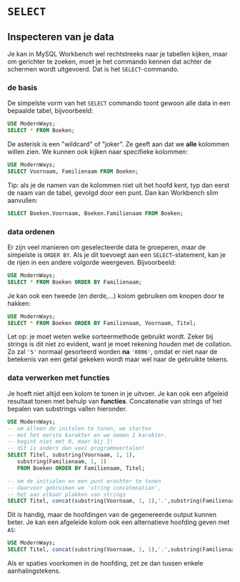 # `SELECT`

## Inspecteren van je data
Je kan in MySQL Workbench wel rechtstreeks naar je tabellen kijken, maar om gerichter te zoeken, moet je het commando kennen dat achter de schermen wordt uitgevoerd. Dat is het `SELECT`-commando.

### de basis
De simpelste vorm van het `SELECT` commando toont gewoon alle data in een bepaalde tabel, bijvoorbeeld:

```sql
USE ModernWays;
SELECT * FROM Boeken;
```

De asterisk is een "wildcard" of "joker". Ze geeft aan dat we **alle** kolommen willen zien. We kunnen ook kijken naar specifieke kolommen:

```sql
USE ModernWays;
SELECT Voornaam, Familienaam FROM Boeken;
```

Tip: als je de namen van de kolommen niet uit het hoofd kent, typ dan eerst de naam van de tabel, gevolgd door een punt. Dan kan Workbench slim aanvullen:

```sql
SELECT Boeken.Voornaam, Boeken.Familienaam FROM Boeken;
```

### data ordenen
Er zijn veel manieren om geselecteerde data te groeperen, maar de simpelste is `ORDER BY`. Als je dit toevoegt aan een `SELECT`-statement, kan je de rijen in een andere volgorde weergeven. Bijvoorbeeld:

```sql
USE ModernWays;
SELECT * FROM Boeken ORDER BY Familienaam;
```

Je kan ook een tweede (en derde,...) kolom gebruiken om knopen door te hakken:

```sql
USE ModernWays;
SELECT * FROM Boeken ORDER BY Familienaam, Voornaam, Titel;
```

Let op: je moet weten welke sorteermethode gebruikt wordt. Zeker bij strings is dit niet zo evident, want je moet rekening houden met de collation. Zo zal `'5'` normaal gesorteerd worden **na** `'0006'`, omdat er niet naar de betekenis van een getal gekeken wordt maar wel naar de gebruikte tekens.

### data verwerken met functies
Je hoeft niet altijd een kolom te tonen in je uitvoer. Je kan ook een afgeleid resultaat tonen met behulp van **functies**. Concatenatie van strings of het bepalen van substrings vallen hieronder.

```sql
USE ModernWays;
-- om alleen de initalen te tonen, we starten
-- met het eerste karakter en we nemen 1 karakter.
-- begint niet met 0, maar bij 1!
-- dit is anders dan veel programmeertalen!
SELECT Titel, substring(Voornaam, 1, 1),
   substring(Familienaam, 1, 1)
   FROM Boeken ORDER BY Familienaam, Titel;

-- om de initialen en een punt erachter te tonen
-- daarvoor gebruiken we 'string concatenation',
-- het aan elkaar plakken van strings
SELECT Titel, concat(substring(Voornaam, 1, 1),'.',substring(Familienaam, 1, 1),'.') FROM Boeken ORDER BY Titel, Voornaam;
```

Dit is handig, maar de hoofdingen van de gegenereerde output kunnen beter. Je kan een afgeleide kolom ook een alternatieve hoofding geven met `AS`:

```sql
USE ModernWays;
SELECT Titel, concat(substring(Voornaam, 1, 1),'.',substring(Familienaam, 1, 1),'.') AS Initialen FROM Boeken ORDER BY Titel, Voornaam;
```

Als er spaties voorkomen in de hoofding, zet ze dan tussen enkele aanhalingstekens.
